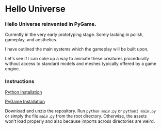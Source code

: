 # Hello Universe

### Hello Universe reinvented in PyGame.

Currently in the very early prototyping stage. Sorely lacking in polish, gameplay, and aesthetics.

I have outlined the main systems which the gameplay will be built upon.

Let's see if I can coke up a way to animate these creatures procedurally without access to standard models and meshes typically offered by a game engine.

### Instructions

[Python Installation](https://www.python.org/downloads/)

[PyGame Installation](https://www.pygame.org/wiki/GettingStarted)

Download and unzip the repository. Run ```python main.py``` or ```python3 main.py``` or simply the file ```main.py``` from the root directory. Otherwise, the assets won't load properly and also because imports across directories are weird.
